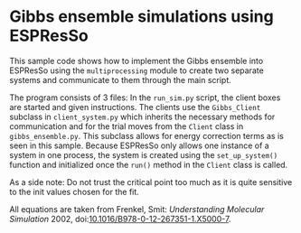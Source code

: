 # Gibbs ensemble simulations using ESPResSo

This sample code shows how to implement the Gibbs ensemble into ESPResSo using
the `multiprocessing` module to create two separate systems and communicate to
them through the main script.

The program consists of 3 files: In the `run_sim.py` script, the client boxes
are started and given instructions. The clients use the `Gibbs_Client` subclass
in `client_system.py` which inherits the necessary methods for communication and
for the trial moves from the `Client` class in `gibbs_ensemble.py`. This subclass
allows for energy correction terms as is seen in this sample. Because ESPResSo
only allows one instance of a system in one process, the system is created using
the `set_up_system()` function and initialized once the `run()` method in the
`Client` class is called.

As a side note: Do not trust the critical point too much as it is quite sensitive to
the init values chosen for the fit.

All equations are taken from Frenkel, Smit: *Understanding Molecular Simulation* 2002,
doi:[10.1016/B978-0-12-267351-1.X5000-7](https://doi.org/10.1016/B978-0-12-267351-1.X5000-7).
